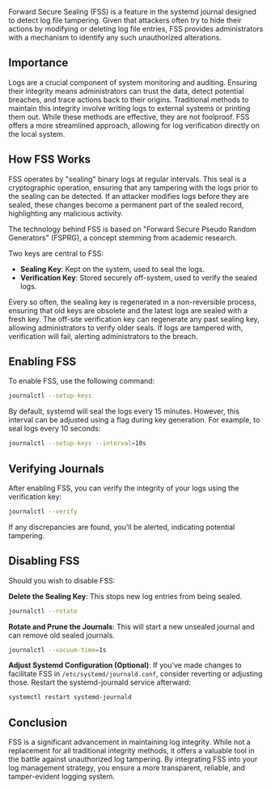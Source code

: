 

Forward Secure Sealing (FSS) is a feature in the systemd journal designed to detect log file tampering.
Given that attackers often try to hide their actions by modifying or deleting log file entries,
FSS provides administrators with a mechanism to identify any such unauthorized alterations.

## Importance

Logs are a crucial component of system monitoring and auditing. Ensuring their integrity means administrators can trust
the data, detect potential breaches, and trace actions back to their origins. Traditional methods to maintain this
integrity involve writing logs to external systems or printing them out. While these methods are effective, they are
not foolproof. FSS offers a more streamlined approach, allowing for log verification directly on the local system.

## How FSS Works

FSS operates by "sealing" binary logs at regular intervals. This seal is a cryptographic operation, ensuring that any
tampering with the logs prior to the sealing can be detected. If an attacker modifies logs before they are sealed,
these changes become a permanent part of the sealed record, highlighting any malicious activity.

The technology behind FSS is based on "Forward Secure Pseudo Random Generators" (FSPRG), a concept stemming from
academic research.

Two keys are central to FSS:

- **Sealing Key**: Kept on the system, used to seal the logs.
- **Verification Key**: Stored securely off-system, used to verify the sealed logs.

Every so often, the sealing key is regenerated in a non-reversible process, ensuring that old keys are obsolete and the
latest logs are sealed with a fresh key. The off-site verification key can regenerate any past sealing key, allowing
administrators to verify older seals. If logs are tampered with, verification will fail, alerting administrators to the
breach.

## Enabling FSS

To enable FSS, use the following command:

```bash
journalctl --setup-keys
```

By default, systemd will seal the logs every 15 minutes. However, this interval can be adjusted using a flag during key
generation. For example, to seal logs every 10 seconds:

```bash
journalctl --setup-keys --interval=10s
```

## Verifying Journals

After enabling FSS, you can verify the integrity of your logs using the verification key:

```bash
journalctl --verify
```

If any discrepancies are found, you'll be alerted, indicating potential tampering.

## Disabling FSS

Should you wish to disable FSS:

**Delete the Sealing Key**: This stops new log entries from being sealed.

```bash
journalctl --rotate
```

**Rotate and Prune the Journals**: This will start a new unsealed journal and can remove old sealed journals.

```bash
journalctl --vacuum-time=1s
```

**Adjust Systemd Configuration (Optional)**: If you've made changes to facilitate FSS in `/etc/systemd/journald.conf`,
consider reverting or adjusting those. Restart the systemd-journald service afterward:

```bash
systemctl restart systemd-journald
```

## Conclusion

FSS is a significant advancement in maintaining log integrity. While not a replacement for all traditional integrity
methods, it offers a valuable tool in the battle against unauthorized log tampering. By integrating FSS into your log
management strategy, you ensure a more transparent, reliable, and tamper-evident logging system.
